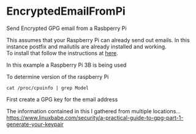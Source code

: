 # EncryptedEmailFromPi
Send Encrypted GPG email from a Rasbperry Pi

This assumes that your Raspberry Pi can already send out emails.
In this instance postfix and mailutils are already installed and working.  
To install that follow the instructions at [here](https://medium.com/codingtown/send-mail-using-postfix-server-bbb08331d39d).

In this example a Raspberry Pi 3B is being used

To determine version of the raspberry Pi
```shell
cat /proc/cpuinfo | grep Model
```

First create a GPG key for the email address 














The information contained in this I gathered from multiple locations...<br>
https://www.linuxbabe.com/security/a-practical-guide-to-gpg-part-1-generate-your-keypair
